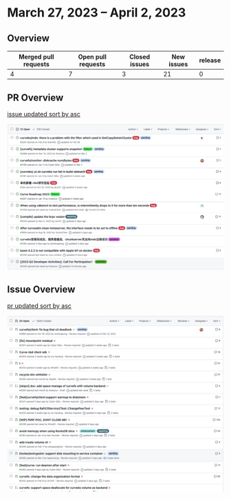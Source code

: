 # March 27, 2023 – April 2, 2023

## Overview

| Merged pull requests | Open pull requests | Closed issues | New issues | release |
|-- | -- | -- | -- | -- |
| 4 | 7 | 3 | 21 | 0 |

## PR Overview

[issue updated sort by asc](https://github.com/opencurve/curve/issues?q=is%3Aopen+is%3Aissue+-label%3A%22good+first+issue%22+-label%3Alow+-label%3Aenhancement+sort%3Aupdated-asc+-label%3A%22need+test%22+)

![issue updated sort by asc](./images/2023-04-03-issue.png)

## Issue Overview

[pr updated sort by asc](https://github.com/opencurve/curve/pulls?q=is%3Apr+is%3Aopen+sort%3Aupdated-asc)

![pr updated sort by asc](./images/2023-04-03-pr.png)